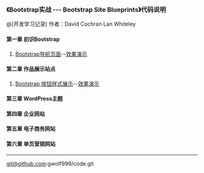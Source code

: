 ### 《Bootstrap实战 --- Bootstrap Site Blueprints》代码说明

@(开发学习记录)
作者：David Cochran Lan Whiteley

#### 第一章 初识Bootstrap
 1. [Bootstrap导航页面](https://github.com/gwolf999/code/tree/master/Bootstrap%20Site%20Blueprints/Chapter%201/01_Code_COMPLETE)--[效果演示](http://code.gwolf.me/BootstrapSiteBlueprints/Chapter%201/01_Code_COMPLETE/index.html)

#### 第二章 作品展示站点

 1. [Bootstrap 按钮样式展示](https://github.com/gwolf999/code/blob/master/%E5%93%8D%E5%BA%94%E5%BC%8F%E7%BD%91%E9%A1%B5%E8%AE%BE%E8%AE%A1Bootstrap%E5%BC%80%E5%8F%91%E9%80%9F%E6%88%90/ch2/index.html)--[效果演示](http://code.gwolf.me/BootstrapSiteBlueprints/Chapter%201/01_Code_COMPLETE/index.html)
   
#### 第三章 WordPress主题

#### 第四章 企业网站

#### 第五章 电子商务网站

#### 第六章 单页营销网站


----------
git@github.com:gwolf999/code.git

